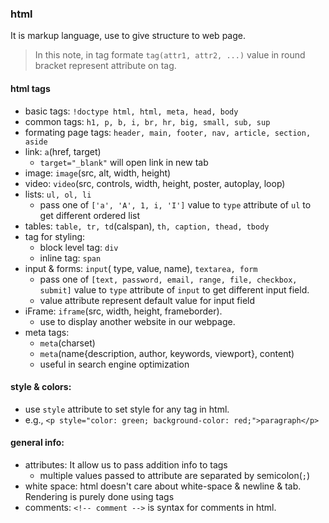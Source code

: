 ### html
It is markup language, use to give structure to web page.

> In this note, in tag formate `tag(attr1, attr2, ...)` value in round bracket represent attribute on tag.

#### html tags
- basic tags: `!doctype html, html, meta, head, body`  
- common tags:  `h1, p, b, i, br, hr, big, small, sub, sup`     
- formating page tags: `header, main, footer, nav, article, section, aside`  
- link: `a`(href, target)     
	- `target="_blank"` will open link in new tab
- image: `image`(src, alt, width, height)  
- video: `video`(src, controls, width, height, poster, autoplay, loop)  
- lists: `ul, ol, li` 
	- pass one of `['a', 'A', 1, i, 'I']` value to `type` attribute of  `ul` to get different ordered list 
- tables: `table, tr, td`(calspan), `th, caption, thead, tbody`
- tag for styling:
	- block level tag: `div`  
	- inline tag: `span`  
- input & forms: `input`( type, value, name), `textarea, form`  
	- pass one of `[text, password, email, range, file, checkbox, submit]` value to `type` attribute of `input` to get different input field.
	- value attribute represent default value for input field
- iFrame: `iframe`(src, width, height, frameborder).
	- use to display another website in our webpage.
- meta tags:
	- `meta`(charset)  
	- `meta`(name{description, author, keywords, viewport}, content)  
	- useful in search engine optimization
    
#### style & colors:
- use `style` attribute to set style for any tag in html.
- e.g., `<p style="color: green; background-color: red;">paragraph</p>`

#### general info:
- attributes: It allow us to pass addition info to tags
	- multiple values passed to attribute are separated by semicolon(`;`)
- white space: html doesn't care about white-space & newline & tab. Rendering is purely done using tags
- comments: `<!-- comment -->` is syntax for comments in html. 
